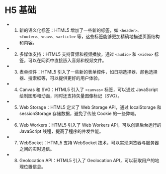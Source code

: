 # H5 基础

- 1. 新的语义化标签：HTML5 增加了一些新的标签，如 `<header>、<footer>、<nav>、<article>` 等，这些标签能够更加精确地描述页面结构和内容。
- 2. 多媒体支持：HTML5 支持音频和视频播放，通过 `<audio>` 和 `<video>` 标签，可以在网页中直接嵌入音频和视频文件。
- 3. 表单控件：HTML5 引入了一些新的表单控件，如日期选择器、颜色选择器、搜索框等，可以提供更好的用户体验。
- 4. Canvas 和 SVG：HTML5 引入了 `<canvas>` 标签，可以通过 JavaScript 绘制图形和动画，同时还支持矢量图像标记（SVG）。
- 5. Web Storage：HTML5 定义了 Web Storage API，通过 localStorage 和 sessionStorage 存储数据，避免了传统 Cookie 的一些弊端。
- 6. Web Workers：HTML5 引入了 Web Workers API，可以创建后台运行的 JavaScript 线程，提高了程序的并发性能。
- 7. WebSocket：HTML5 支持 WebSocket 技术，可以实现浏览器与服务器之间的实时通信。
- 8. Geolocation API：HTML5 引入了 Geolocation API，可以获取用户的地理位置信息。
